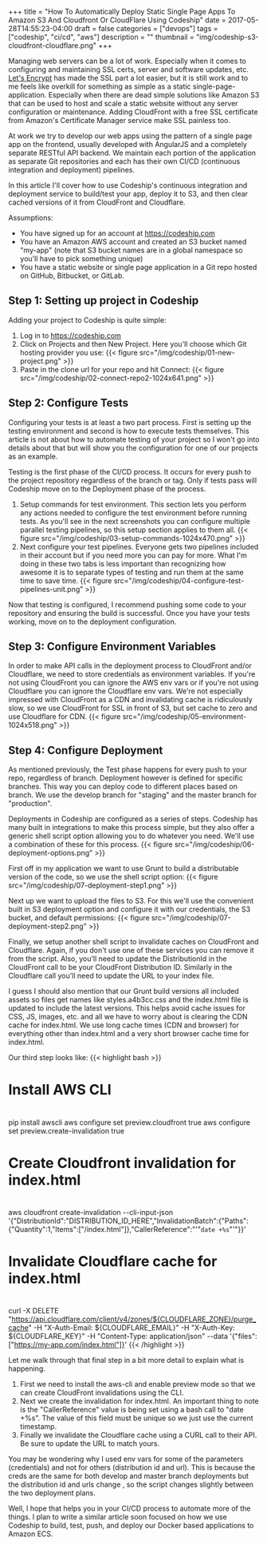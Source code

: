 +++
title = "How To Automatically Deploy Static Single Page Apps To Amazon S3 And Cloudfront Or CloudFlare Using Codeship"
date = 2017-05-28T14:55:23-04:00
draft = false
categories = ["devops"]
tags = ["codeship", "ci/cd", "aws"]
description = ""
thumbnail = "img/codeship-s3-cloudfront-cloudflare.png"
+++

Managing web servers can be a lot of work. Especially when it comes to configuring and maintaining SSL certs, server and software updates, etc. <a href="https://letsencrypt.org/" target="_blank" rel="noopener noreferrer">Let's Encrypt</a> has made the SSL part a lot easier, but it is still work and to me feels like overkill for something as simple as a static single-page-application. Especially when there are dead simple solutions like Amazon S3 that can be used to host and scale a static website without any server configuration or maintenance. Adding CloudFront with a free SSL certificate from Amazon's Certificate Manager service make SSL painless too.

At work we try to develop our web apps using the pattern of a single page app on the frontend, usually developed with AngularJS and a completely separate RESTful API backend. We maintain each portion of the application as separate Git repositories and each has their own CI/CD (continuous integration and deployment) pipelines.

In this article I'll cover how to use Codeship's continuous integration and deployment service to build/test your app, deploy it to S3, and then clear cached versions of it from CloudFront and Cloudflare.

Assumptions:
<ul>
 	<li>You have signed up for an account at <a href="https://codeship.com" target="_blank" rel="noopener noreferrer">https://codeship.com</a></li>
 	<li>You have an Amazon AWS account and created an S3 bucket named "my-app" (note that S3 bucket names are in a global namespace so you'll have to pick something unique)</li>
 	<li>You have a static website or single page application in a Git repo hosted on GitHub, Bitbucket, or GitLab.</li>
</ul>
<h2>Step 1: Setting up project in Codeship</h2>
Adding your project to Codeship is quite simple:
<ol>
 	<li>Log in to <a href="https://codeship.com" target="_blank">https://codeship.com</a></li>
 	<li>
    Click on Projects and then New Project. Here you'll choose which Git hosting provider you use:
    {{< figure src="/img/codeship/01-new-project.png" >}}
  </li>
 	<li>
    Paste in the clone url for your repo and hit Connect:
    {{< figure src="/img/codeship/02-connect-repo2-1024x641.png" >}}
  </li>
</ol>
<h2>Step 2: Configure Tests</h2>
Configuring your tests is at least a two part process. First is setting up the testing environment and second is how to execute tests themselves. This article is not about how to automate testing of your project so I won't go into details about that but will show you the configuration for one of our projects as an example.

Testing is the first phase of the CI/CD process. It occurs for every push to the project repository regardless of the branch or tag. Only if tests pass will Codeship move on to the Deployment phase of the process.
<ol>
 	<li>
    Setup commands for test environment. This section lets you perform any actions needed to configure the test environment before running tests. As you'll see in the next screenshots you can configure multiple parallel testing pipelines, so this setup section applies to them all.
    {{< figure src="/img/codeship/03-setup-commands-1024x470.png" >}}
  </li>
 	<li>
    Next configure your test pipelines. Everyone gets two pipelines included in their account but if you need more you can pay for more. What I'm doing in these two tabs is less important than recognizing how awesome it is to separate types of testing and run them at the same time to save time.
    {{< figure src="/img/codeship/04-configure-test-pipelines-unit.png" >}}
  </li>
</ol>
Now that testing is configured, I recommend pushing some code to your repository and ensuring the build is successful. Once you have your tests working, move on to the deployment configuration.

<h2>Step 3: Configure Environment Variables</h2>
In order to make API calls in the deployment process to CloudFront and/or Cloudflare, we need to store credentials as environment variables. If you're not using CloudFront you can ignore the AWS env vars or if you're not using Cloudflare you can ignore the Cloudflare env vars. We're not especially impressed with CloudFront as a CDN and invalidating cache is ridiculously slow, so we use CloudFront for SSL in front of S3, but set cache to zero and use Cloudflare for CDN.
{{< figure src="/img/codeship/05-environment-1024x518.png" >}}

<h2>Step 4: Configure Deployment</h2>
As mentioned previously, the Test phase happens for every push to your repo, regardless of branch. Deployment however is defined for specific branches. This way you can deploy code to different places based on branch. We use the develop branch for "staging" and the master branch for "production".

Deployments in Codeship are configured as a series of steps. Codeship has many built in integrations to make this process simple, but they also offer a generic shell script option allowing you to do whatever you need. We'll use a combination of these for this process.
{{< figure src="/img/codeship/06-deployment-options.png" >}}

First off in my application we want to use Grunt to build a distributable version of the code, so we use the shell script option:
{{< figure src="/img/codeship/07-deployment-step1.png" >}}

Next up we want to upload the files to S3. For this we'll use the convenient built in S3 deployment option and configure it with our credentials, the S3 bucket, and default permissions:
{{< figure src="/img/codeship/07-deployment-step2.png" >}}

Finally, we setup another shell script to invalidate caches on CloudFront and Cloudflare. Again, if you don't use one of these services you can remove it from the script. Also, you'll need to update the DistributionId in the CloudFront call to be your CloudFront Distribution ID. Similarly in the Cloudflare call you'll need to update the URL to your index file.

I guess I should also mention that our Grunt build versions all included assets so files get names like styles.a4b3cc.css and the index.html file is updated to include the latest versions. This helps avoid cache issues for CSS, JS, images, etc. and all we have to worry about is clearing the CDN cache for index.html. We use long cache times (CDN and browser) for everything other than index.html and a very short browser cache time for index.html.

Our third step looks like:
{{< highlight bash >}}
#
# Install AWS CLI
#
pip install awscli
aws configure set preview.cloudfront true
aws configure set preview.create-invalidation true
#
# Create Cloudfront invalidation for index.html
#
aws cloudfront create-invalidation --cli-input-json '{"DistributionId":"DISTRIBUTION_ID_HERE","InvalidationBatch":{"Paths":{"Quantity":1,"Items":["/index.html"]},"CallerReference":"'"`date +%s`"'"}}'
#
# Invalidate Cloudflare cache for index.html
#
curl -X DELETE "https://api.cloudflare.com/client/v4/zones/${CLOUDFLARE_ZONE}/purge_cache" -H "X-Auth-Email: ${CLOUDFLARE_EMAIL}" -H "X-Auth-Key: ${CLOUDFLARE_KEY}" -H "Content-Type: application/json" --data '{"files":["https://my-app.com/index.html"]}'
{{< /highlight >}}

Let me walk through that final step in a bit more detail to explain what is happening.
<ol>
	<li>First we need to install the aws-cli and enable preview mode so that we can create CloudFront invalidations using the CLI.</li>
	<li>Next we create the invalidation for index.html. An important thing to note is the "CallerReference" value is being set using a bash call to "date +%s". The value of this field must be unique so we just use the current timestamp.</li>
	<li>Finally we invalidate the Cloudflare cache using a CURL call to their API. Be sure to update the URL to match yours.</li>
</ol>

You may be wondering why I used env vars for some of the parameters (credentials) and not for others (distribution id and url). This is because the creds are the same for both develop and master branch deployments but the distribution id and urls change , so the script changes slightly between the two deployment plans.

Well, I hope that helps you in your CI/CD process to automate more of the things. I plan to write a similar article soon focused on how we use Codeship to build, test, push, and deploy our Docker based applications to Amazon ECS.
